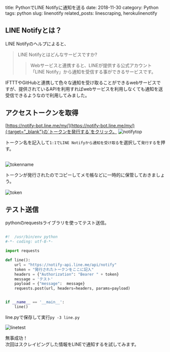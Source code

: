 title: PythonでLINE Notifyに通知を送る
date: 2018-11-30
category: Python
tags: python
slug: linenotify
related_posts: linescraping, herokulinenotify

## LINE Notifyとは？

LINE Notifyのヘルプによると、  

>LINE Notifyとはどんなサービスですか?
>>Webサービスと連携すると、LINEが提供する公式アカウント「LINE Notify」から通知を受信する事ができるサービスです。

IFTTTやGitHubと連携して色々な通知を受け取ることができるwebサービスですが、提供されているAPIを利用すればwebサービスを利用しなくても通知を送受信できるようなので利用してみました。

## アクセストークンを取得

[https://notify-bot.line.me/my/](https://notify-bot.line.me/my/){:target="_blank"}の`トークンを発行する`をクリック。
![notifytop](../../../images/linenotify.jpg)

トークン名を記入して`1:1でLINE Notifyから通知を受け取る`を選択して`発行する`を押す。<br><br>

![tokenname](../../../images/linenotify2.jpg)

トークンが発行されたのでコピーしてメモ帳などに一時的に保管しておきましょう。<br><br>
![token](../../../images/linetoken.jpg)

## テスト送信

pythonのrequestsライブラリを使ってテスト送信。

```python

#!  /usr/bin/env python
#-*- coding: utf-8-*-

import requests

def line():
    url = "https://notify-api.line.me/api/notify"
    token = "発行されたトークンをここに記入"
    headers = {"Authorization": "Bearer " + token}
    message = 'テスト'
    payload = {"message":  message}
    requests.post(url, headers=headers, params=payload)


if __name__ == '__main__':
    line()

```

line.pyで保存して実行`py -3 line.py`<br>

![linetest](../../../images/linetest.jpg)

無事成功！  
次回はスクレイピングした情報をLINEで通知するを試してみます。